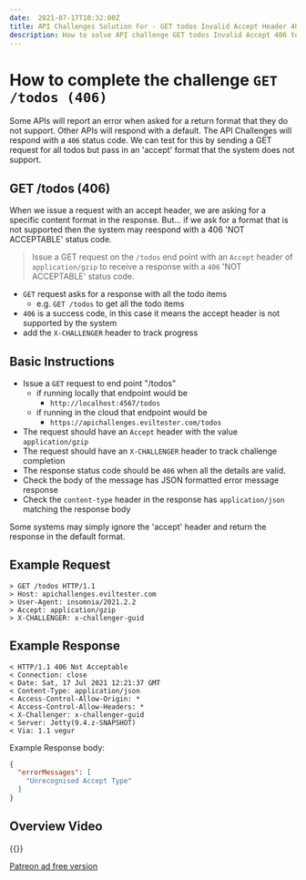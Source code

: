 ```yaml
---
date:  2021-07-17T10:32:00Z
title: API Challenges Solution For - GET todos Invalid Accept Header 406
description: How to solve API challenge GET todos Invalid Accept 406 to GET the todos with an unsupported accept header present which generates a 406 error response.
---
```


# How to complete the challenge `GET /todos (406)`

Some APIs will report an error when asked for a return format that they do not support. Other APIs will respond with a default. The API Challenges will respond with a `406` status code. We can test for this by sending a GET request for all todos but pass in an 'accept' format that the system does not support.

## 	GET /todos (406)

When we issue a request with an accept header, we are asking for a specific content format in the response. But... if we ask for a format that is not supported then the system may reespond with a 406 'NOT ACCEPTABLE' status code.

> Issue a GET request on the `/todos` end point with an `Accept` header of `application/gzip` to receive a response with a `406` 'NOT ACCEPTABLE' status code.

- `GET` request asks for a response with all the todo items
    - e.g. `GET /todos` to get all the todo items
- `406` is a success code, in this case it means the accept header is not supported by the system
- add the `X-CHALLENGER` header to track progress


## Basic Instructions

- Issue a `GET` request to end point "/todos"
    - if running locally that endpoint would be
        - `http://localhost:4567/todos`
    - if running in the cloud that endpoint would be
        - `https://apichallenges.eviltester.com/todos`
- The request should have an `Accept` header with the value `application/gzip`
- The request should have an `X-CHALLENGER` header to track challenge completion
- The response status code should be `406` when all the details are valid.
- Check the body of the message has JSON formatted error message response
- Check the `content-type` header in the response has `application/json` matching the response body

Some systems may simply ignore the 'accept' header and return the response in the default format.


## Example Request

~~~~~~~~
> GET /todos HTTP/1.1
> Host: apichallenges.eviltester.com
> User-Agent: insomnia/2021.2.2
> Accept: application/gzip
> X-CHALLENGER: x-challenger-guid
~~~~~~~~

## Example Response

~~~~~~~~
< HTTP/1.1 406 Not Acceptable
< Connection: close
< Date: Sat, 17 Jul 2021 12:21:37 GMT
< Content-Type: application/json
< Access-Control-Allow-Origin: *
< Access-Control-Allow-Headers: *
< X-Challenger: x-challenger-guid
< Server: Jetty(9.4.z-SNAPSHOT)
< Via: 1.1 vegur
~~~~~~~~

Example Response body:

```json
{
  "errorMessages": [
    "Unrecognised Accept Type"
  ]
}
```

## Overview Video

{{<youtube-embed key="QzfbegkY1ok" title="Solution to Get all Todos in usupported format">}}

[Patreon ad free version](https://www.patreon.com/posts/53793842)




